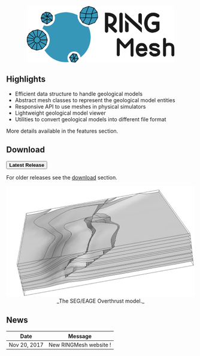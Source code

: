 <div class="col-md-6" news-table markdown="1">

<center>
<img src="img/ringmesh.png" alt="logo" height="150"/>
</center>

## Highlights
* Efficient data structure to handle geological models
* Abstract mesh classes to represent the geological model entities
* Responsive API to use meshes in physical simulators
* Lightweight geological model viewer
* Utilities to convert geological models into different file format

More details available in the features section.
## Download
[<button type="button" class="btn btn-success">
**Latest Release**
</button>](https://github.com/ringmesh/RINGMesh/archive/5.0.0.zip)

For older releases see the [download](download.md) section.
</div>

<div class="col-md-6" features markdown="1">
<img src="img/overthrust.png" alt="logo" style="heigth: 200;"/>
<center>
_The SEG/EAGE Overthrust model._
</center>

## News

Date         | Message
------------ | -----------------------------------------------------------------
Nov 20, 2017 | New RINGMesh website !
</div>

